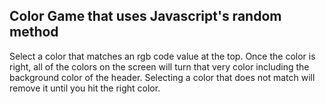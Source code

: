## Color Game that uses Javascript's random method
Select a color that matches an rgb code value at the top. Once the color is right,
all of the colors on the screen will turn that very color including the background 
color of the header. Selecting a color that does not match will remove it until 
you hit the right color.
